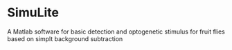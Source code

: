 # SimuLite
A Matlab software for basic detection and optogenetic stimulus for fruit flies based on simplt background subtraction
